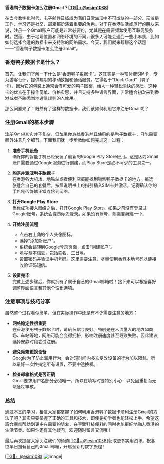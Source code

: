 **香港鸭子数据卡怎么注册Gmail？[[TG💪+ @esim1088](https://t.me/s/esim1088)]**

在当今数字化时代，电子邮件已经成为我们日常生活中不可或缺的一部分。无论是工作、学习还是社交，邮箱都扮演着重要的角色。对于在香港生活或旅行的朋友来说，注册一个Gmail账户可能是非常必要的，尤其是在需要频繁使用互联网服务时。然而，由于地理位置和网络环境的不同，很多人可能会遇到一些小麻烦，比如如何选择合适的数据卡来支持你的网络需求。今天，我们就来聊聊这个话题——“香港鸭子数据卡怎么注册Gmail”。

### 香港鸭子数据卡是什么？

首先，让我们了解一下什么是“香港鸭子数据卡”。这其实是一种预付费SIM卡，专为游客设计，提供短期的移动数据和通话服务。它得名于“Duck Card”（鸭子卡），因为它的包装上通常会有可爱的鸭子图案，给人一种轻松愉快的感觉。这种卡的优点在于操作简单、价格实惠，并且支持多种语言界面，非常适合初次来到香港或者不熟悉当地通信规则的人使用。

那么问题来了：既然有了这样的数据卡，我们该如何利用它来注册Gmail呢？

### 注册Gmail的基本步骤

注册Gmail其实并不复杂，但如果你身处香港并且使用的是鸭子数据卡，可能需要额外注意几个细节。下面我们就一步步教你如何完成这一过程：

1. **准备手机设备**  
   确保你的智能手机已经安装了最新的Google Play Store应用。这是因为Gmail账户需要通过Google服务进行创建，而Play Store是必不可少的工具之一。

2. **购买并激活鸭子数据卡**  
   在香港各大机场、地铁站或者便利店都能找到销售鸭子数据卡的地方。挑选一张适合自己的套餐后，按照说明书上的指引插入SIM卡并激活。记得确认你的手机是否能够正常连接到网络。

3. **打开Google Play Store**  
   当你成功接入网络之后，打开Google Play Store。如果之前没有登录过Google账号，系统会提示你先登录。如果没有账号，则需要新建一个。

4. **开始注册流程**  
   - 点击右上角的个人头像图标。
   - 选择“添加新账户”。
   - 系统会跳转到Google登录页面，点击“创建账户”。
   - 填写基本信息，包括姓名、生日等。
   - 设置密码并验证手机号码。这里需要注意，尽量使用香港本地号码以便接收验证码短信。

5. **设置完毕**  
   完成上述步骤后，你就拥有了属于自己的Gmail邮箱啦！接下来可以根据喜好调整界面语言和其他个性化选项。

### 注意事项与技巧分享

虽然整个过程看似简单，但在实际操作中还是有不少需要注意的地方：

- **网络稳定性很重要**  
  在香港使用鸭子数据卡时，请确保信号良好。特别是在人流量大的地方如商场、车站等地，网络可能会变得拥挤，影响注册速度甚至导致失败。因此建议选择安静时段尝试注册。

- **避免频繁更换设备**  
  Google为了防止滥用行为，会对短时间内多次更改设备的行为加以限制。所以最好一次性搞定所有设置，不要中途换机。

- **检查邮箱格式是否正确**  
  Gmail要求用户名部分必须唯一，所以在填写时要特别小心，以免因重复而无法通过审核。

### 总结

通过本文的学习，相信大家都掌握了如何利用香港鸭子数据卡顺利注册Gmail的方法了吧？其实只要掌握了正确的工具和技术，即使是初学者也能轻松上手。希望这篇文章能帮助到更多有需要的朋友，在享受科技便利的同时也能更好地融入香港的生活节奏。如果你还有其他疑问，欢迎随时留言交流哦！

最后再次提醒大家关注我们的频道[[TG💪+ @esim1088](https://t.me/s/esim1088)]获取更多实用资讯。祝各位早日拥有自己的Gmail邮箱，开启全新的数字旅程！

[[TG💪+ @esim1088](https://t.me/s/esim1088) ![Image](https://i.postimg.cc/4NQfJmqS/Snipaste-2025-05-13-00-14-12.png)]